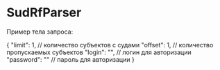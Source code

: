 # SudRfParser
Пример тела запроса:

{
  "limit": 1, // количество субъектов с судами
  "offset": 1, // количество пропускаемых субъектов
  "login": "", // логин для авторизации
  "password": "" // пароль для авторизации
}
